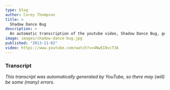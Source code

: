 ```yaml
---
type: blog
author: Corey Thompson
title: >
  Shadow Dance Bug
description: >
  An automatic transcription of the youtube video, Shadow Dance Bug, generated from youtube captions.
image: images/shadow-dance-bug.jpg
published: "2013-11-02"
video: https://www.youtube.com/watch?v=4NwEI8vcT3A
---
```




### Transcript

*This transcript was automatically generated by YouTube, so there may (will) be some (many) errors.*


